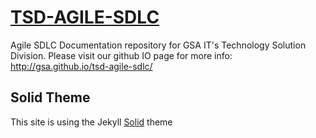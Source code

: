 # [TSD-AGILE-SDLC](http://gsa.github.io/tsd-agile-sdlc/)
Agile SDLC Documentation repository for GSA IT's Technology Solution Division. Please visit our github IO page for more info: http://gsa.github.io/tsd-agile-sdlc/


## Solid Theme
This site is using the Jekyll [Solid](http://www.blacktie.co/2014/05/solid-multipurpose-theme/) theme